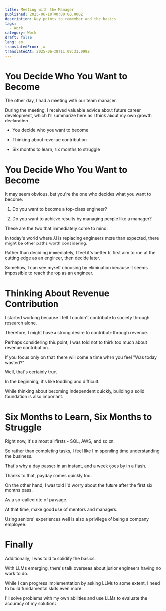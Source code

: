 ```yaml
---
title: Meeting with the Manager
published: 2025-06-10T00:00:00.000Z
description: Key points to remember and the basics
tags:
  - Work
category: Work
draft: false
lang: en
translatedFrom: ja
translatedAt: 2025-06-28T11:09:31.099Z
---
```


# You Decide Who You Want to Become

The other day, I had a meeting with our team manager.

During the meeting, I received valuable advice about future career development, which I'll summarize here as I think about my own growth declaration.


- You decide who you want to become

- Thinking about revenue contribution

- Six months to learn, six months to struggle


# You Decide Who You Want to Become

It may seem obvious, but you're the one who decides what you want to become.

1. Do you want to become a top-class engineer?

2. Do you want to achieve results by managing people like a manager?

These are the two that immediately come to mind.

In today's world where AI is replacing engineers more than expected, there might be other paths worth considering.

Rather than deciding immediately, I feel it's better to first aim to run at the cutting edge as an engineer, then decide later.

Somehow, I can see myself choosing by elimination because it seems impossible to reach the top as an engineer.

# Thinking About Revenue Contribution

I started working because I felt I couldn't contribute to society through research alone.

Therefore, I might have a strong desire to contribute through revenue.

Perhaps considering this point, I was told not to think too much about revenue contribution.

If you focus only on that, there will come a time when you feel "Was today wasted?"

Well, that's certainly true.

In the beginning, it's like toddling and difficult.

While thinking about becoming independent quickly, building a solid foundation is also important.

# Six Months to Learn, Six Months to Struggle

Right now, it's almost all firsts - SQL, AWS, and so on.

So rather than completing tasks, I feel like I'm spending time understanding the business.

That's why a day passes in an instant, and a week goes by in a flash.

Thanks to that, payday comes quickly too.

On the other hand, I was told I'd worry about the future after the first six months pass.

As a so-called rite of passage.

At that time, make good use of mentors and managers.

Using seniors' experiences well is also a privilege of being a company employee.

# Finally

Additionally, I was told to solidify the basics.

With LLMs emerging, there's talk overseas about junior engineers having no work to do.

While I can progress implementation by asking LLMs to some extent, I need to build fundamental skills even more.

I'll solve problems with my own abilities and use LLMs to evaluate the accuracy of my solutions.
